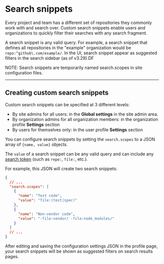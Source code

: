 # Search snippets

Every project and team has a different set of repositories they commonly work with and search over. Custom search snippets enable users and organizations to quickly filter their searches with any search fragment.

A search snippet is any valid query. For example, a search snippet that defines all repositories in the "example" organization would be `repo:^github\.com/example/`. In the UI, search snippet appear as suggested filters in the search sidebar (as of v3.29).DF

NOTE: Search snippets are temporarily named search.scopes in site configuration files. 

---

## Creating custom search snippets

Custom search snippets can be specified at 3 different levels:

- By site admins for all users: in the **Global settings** in the site admin area.
- By organization admins for all organization members: in the organization profile **Settings** section
- By users for themselves only: in the user profile **Settings** section

You can configure search snippets by setting the `search.scopes` to a JSON array of `{name, value}` objects.

The `value` of a search snippet can be any valid query and can include any [search token](../reference/queries.md) (such as `repo:`, `file:`, etc.).

For example, this JSON will create two search snippets:

```json
{
  // ...
  "search.scopes": [
    {
      "name": "Test code",
      "value": "file:(test|spec)"
    },
    {
      "name": "Non-vendor code",
      "value": "-file:vendor/ -file:node_modules/"
    }
  ]
  // ...
}
```

After editing and saving the configuration settings JSON in the profile page, your search snippets will be shown as suggested filters on search results pages.

